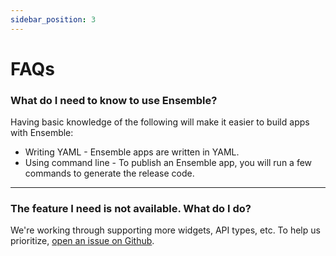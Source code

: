 ```yaml
---
sidebar_position: 3
---
```


# FAQs

### What do I need to know to use Ensemble?

Having basic knowledge of the following will make it easier to build apps with Ensemble:

* Writing YAML - Ensemble apps are written in YAML.
* Using command line - To publish an Ensemble app, you will run a few commands to generate the release code.

---

### The feature I need is not available. What do I do?

We're working through supporting more widgets, API types, etc. To help us prioritize, [open an issue on Github](https://github.com/EnsembleUI/ensemble/issues/new). 